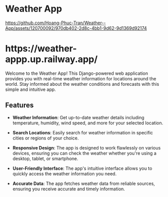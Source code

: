 # Weather App

https://github.com/Hoang-Phuc-Tran/Weather--App/assets/120700092/970db402-2d8c-4bb1-9d62-9d1369d92174

<h1>https://weather-appp.up.railway.app/</h1>

Welcome to the Weather App! This Django-powered web application provides you with real-time weather information for locations around the world. Stay informed about the weather conditions and forecasts with this simple and intuitive app.

## Features

- **Weather Information**: Get up-to-date weather details including temperature, humidity, wind speed, and more for your selected location.

- **Search Locations**: Easily search for weather information in specific cities or regions of your choice.

- **Responsive Design**: The app is designed to work flawlessly on various devices, ensuring you can check the weather whether you're using a desktop, tablet, or smartphone.

- **User-Friendly Interface**: The app's intuitive interface allows you to quickly access the weather information you need.

- **Accurate Data**: The app fetches weather data from reliable sources, ensuring you receive accurate and timely information.
